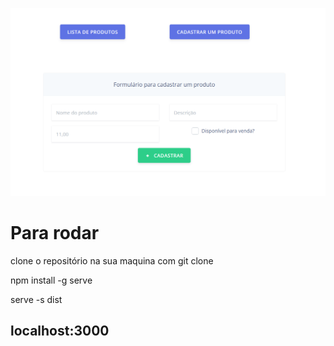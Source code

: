 ![Alt text](cadastro.png?raw=true "Cadastro")

<h1> Para rodar </h1>
<p> clone o repositório na sua maquina com git clone </p>
<p> npm install -g serve <p>
</p> serve -s dist </p>
 
 <h2> localhost:3000 </h2>


